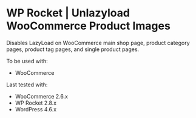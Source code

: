 # WP Rocket | Unlazyload WooCommerce Product Images

Disables LazyLoad on WooCommerce main shop page, product category pages, product tag pages, and single product pages.

To be used with:
* WooCommerce

Last tested with:
* WooCommerce 2.6.x
* WP Rocket 2.8.x
* WordPress 4.6.x
